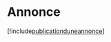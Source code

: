 # Annonce

[!include[publicationduneannonce](annonce.publicationduneannonce.autogen.md)]













































































